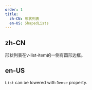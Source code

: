 ```yaml
---
order: 1
title:
  zh-CN: 形状列表
  en-US: ShapedLists
---
```


## zh-CN

形状列表在v-list-item的一侧有圆形边框。

## en-US

`List` can be lowered with `Dense` property.
